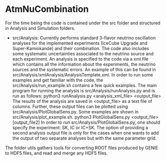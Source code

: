 # AtmNuCombination

For the time being the code is contained under the src folder and structured in Analysis and Simulation folders.

- src/Analysis: Currently performs standard 3-flavor neutrino oscillation analyses for the implemented experiments (IceCube Upgrade and Super-Kamiokande) and their combination. The code also includes some systematic uncertainties associated to the neutrino source and each experiment. 
An analysis is specified to the code via a xml file which contains all the information about the experiments, the neutrino sources and the systematic errors. An example of this can be found in src/Analysis/xmlAnalysis/AnalysisTemplate.xml.
In order to run some examples and get familiar with the code, the src/Analysis/run_example.sh contains a few quick examples. The main program for running the analysis is src/Analysis/runAnalysis.py and is run as follows:
python3 runAnalysis.py <analysis_xml_file> <output_file>
The results of the analysis are saved in <output_file> as a text file of columns. Further, these output files can be plotted using src/Analysis/PlotGlobalSens.py. Some examples are shown in src/Analysis/plot_example.sh.
python3 PlotGlobalSens.py <experiment> <output_file> [output_file2]
In order to run src/Analysis/PlotGlobalSens.py, one should specify the experiment: SK, IC or IC+SK.
The option of providing a second analysis output file is only for the cases when one wants to add the output of two separate analyses but with the same parameter grid.




The folder utils gathers tools for converting ROOT files produced by GENIE to HDF5 files, and read and merge any HDF5 files.